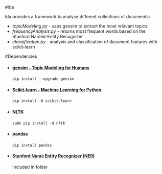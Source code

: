 #lda

lda provides a framework to analyse different collections of documents:
 * *topicModeling.py* - uses gensim to extract the most relevant topics
 * *frequencyAnalysis.py* - returns most frequent words based on the Stanford Named-Entity Recognizer
 * *classification.py* - analysis and classification of document features with scikit-learn
 
#Dependencies

* [<h4>gensim - Topic Modeling for Humans</h4>](https://radimrehurek.com/gensim/install.html)
```pip install --upgrade gensim```
* [<h4>Scikit-learn - Machine Learning for Python</h4>](http://scikit-learn.org/stable/install.html)
``` pip install -U scikit-learn ```
* [<h4>NLTK  </h4>](http://www.nltk.org/install.html)
``` sudo pip install -U nltk ``` 
* [<h4>pandas </h4>](http://pandas.pydata.org/pandas-docs/stable/install.html)
``` pip install pandas ```
* [<h4>Stanford Name Entity Recognizer (NER) </h4>](http://nlp.stanford.edu/software/CRF-NER.shtml)
included in folder
